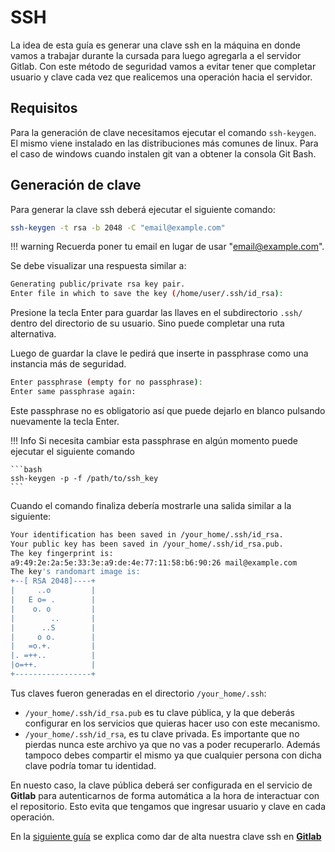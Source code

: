 # SSH

La idea de esta guía es generar una clave ssh en la máquina en donde vamos a
trabajar durante la cursada para luego agregarla a el servidor Gitlab.
Con este método de seguridad vamos a evitar tener que completar usuario y clave
cada vez que realicemos una operación hacia el servidor.

## Requisitos

Para la generación de clave necesitamos ejecutar el comando `ssh-keygen`. El
mismo viene instalado en las distribuciones más comunes de linux. Para el caso
de windows cuando instalen git van a obtener la consola Git Bash.

## Generación de clave

Para generar la clave ssh deberá ejecutar el siguiente comando:

```bash
ssh-keygen -t rsa -b 2048 -C "email@example.com"
```

!!! warning
    Recuerda poner tu email en lugar de usar "email@example.com".

Se debe visualizar una respuesta similar a:

```bash
Generating public/private rsa key pair.
Enter file in which to save the key (/home/user/.ssh/id_rsa):
```

Presione la tecla Enter para guardar las llaves en el subdirectorio `.ssh/`
dentro del directorio de su usuario. Sino puede completar una ruta alternativa.

Luego de guardar la clave le pedirá que inserte in passphrase como una instancia
más de seguridad.

```bash
Enter passphrase (empty for no passphrase):
Enter same passphrase again:
```

Este passphrase no es obligatorio así que puede dejarlo en blanco
pulsando nuevamente la tecla Enter.

!!! Info
    Si necesita cambiar esta passphrase en algún momento puede ejecutar el siguiente
    comando

    ```bash
    ssh-keygen -p -f /path/to/ssh_key
    ```

Cuando el comando finaliza debería mostrarle una salida similar a la siguiente:

```bash
Your identification has been saved in /your_home/.ssh/id_rsa.
Your public key has been saved in /your_home/.ssh/id_rsa.pub.
The key fingerprint is:
a9:49:2e:2a:5e:33:3e:a9:de:4e:77:11:58:b6:90:26 mail@example.com
The key's randomart image is:
+--[ RSA 2048]----+
|     ..o         |
|   E o= .        |
|    o. o         |
|        ..       |
|      ..S        |
|     o o.        |
|   =o.+.         |
|. =++..          |
|o=++.            |
+-----------------+
```

Tus claves fueron generadas en el directorio `/your_home/.ssh`:

- `/your_home/.ssh/id_rsa.pub` es tu clave pública, y la que deberás
  configurar en los servicios que quieras hacer uso con este mecanismo.
- `/your_home/.ssh/id_rsa`, es tu clave privada. Es importante que no pierdas
  nunca este archivo ya que no vas a poder recuperarlo. Además tampoco debes
  compartir el mismo ya que cualquier persona con dicha clave podría tomar tu
  identidad.

En nuesto caso, la clave pública deberá ser configurada en el servicio de
**Gitlab** para autenticarnos de forma automática a la hora de interactuar con
el repositorio. Esto evita que tengamos que ingresar usuario y clave en cada
operación.

En la [siguiente guía](03_ssh_gitlab.md) se explica como dar de alta nuestra clave
ssh en [**Gitlab**](https://gitlab.catedras.linti.unlp.edu.ar/)
